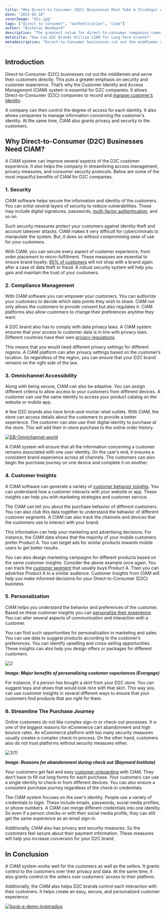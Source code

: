 ```yaml
---
title: "Why Direct-to-Consumer (D2C) Businesses Must Take A Strategic Approach To CIAM?"
date: "2023-02-10"
coverImage: "d2c.jpg"
tags: ["direct to consumer", "authentication", "ciam"]
author: "Nicholas Woodward"
description: "The greatest value for direct-to-consumer companies comes from creating a valuable, seamless experience. In this blog we will discuss how CIAM allows D2C companies to improve the customer journey directly."
metatitle: "How Can D2C Brands Utilize CIAM for Long-Term Growth?"
metadescription: "Direct-to-Consumer businesses cut out the middlemen and serve their customers directly. Learn how a CIAM system can improve the D2C customer experience."
--- 
```


## Introduction

Direct-to-Consumer (D2C) businesses cut out the middlemen and serve their customers directly. This puts a greater emphasis on security and customer experience. That’s why the Customer Identity and Access Management (CIAM) system is essential for D2C companies. It allows Direct-to-Consumer (D2C) companies to record and [manage customer’s identity](https://www.loginradius.com/b2c-identity/). 

A company can then control the degree of access for each identity. It also allows companies to manage information concerning the customer’s identity. At the same time, CIAM also grants privacy and security to the customers. 


## Why Direct-to-Consumer (D2C) Businesses Need CIAM?

A CIAM system can improve several aspects of the D2C customer experience. It also helps the company in streamlining access management, privacy measures, and consumer security protocols. Below are some of the most impactful benefits of CIAM for D2C companies.


### 1. Security

CIAM software helps secure the information and identity of the customers. You can enlist several layers of security to reduce vulnerabilities. These may include digital signatures, passwords, [multi-factor authentication](https://www.loginradius.com/multi-factor-authentication/), and so on. 

Such security measures protect your customers against identity theft and account takeover attacks. CIAM makes it very difficult for cybercriminals to manipulate the system. But, it does so without compromising ease of use for your customers.

With CIAM, you can secure every aspect of customer experience, from order placement to micro-fulfillment. These measures are essential to ensure brand loyalty. [65% of customers](https://www.pymnts.com/healthcare/2022/health-financing-platform-payzen-raises-200m/) will not shop with a brand again after a case of data theft or fraud. A robust security system will help you gain and maintain the trust of your customers. 


### 2. Compliance Management

With CIAM software you can empower your customers. You can authorize your customers to decide which data points they wish to share. CIAM not only allows the customers to provide consent but also regulates it. CIAM platforms also allow customers to change their preferences anytime they want. 

A D2C brand also has to comply with data privacy laws. A CIAM system ensures that your access to customer data is in line with privacy laws. Different countries have their own [privacy regulations](https://www.loginradius.com/compliances/). 

This means that you would need different privacy settings for different regions. A CIAM platform can alter privacy settings based on the customer’s location. So regardless of the region, you can ensure that your D2C brand remains on the right side of the law.


### 3. Omnichannel Accessibility

Along with being secure, CIAM can also be adaptive. You can assign different criteria to allow access to your customers from different devices. A customer can use the same identity to access your product catalog on the website or mobile app.

A few D2C brands also have brick-and-mortar retail outlets. With CIAM, the store can access details about the customers to provide a better experience. The customer can also use their digital identity to purchase at the store. This will add their in-store purchase to the online order history.

[![EB-Omnichannel-world](EB-Omnichannel-world.png)](https://www.loginradius.com/resource/making-customers-feel-seen-in-an-omnichannel-world/)

A CIAM system will ensure that all the information concerning a customer remains associated with one user identity. On the user’s end, it ensures a consistent brand experience across all channels. The customers can also begin the purchase journey on one device and complete it on another.


### 4. Customer Insights

A CIAM software can generate a variety of [customer behavior insights](https://www.loginradius.com/customer-insights/). You can understand how a customer interacts with your website or app. These insights can help you with marketing strategies and customer service.

The CIAM can tell you about the purchase behavior of different customers. You can also club this data together to understand the behavior of different customer segments. A CIAM can also track the channels and devices that the customers use to interact with your brand. 

This information can help your marketing and advertising decisions. For instance, the CIAM data shows that the majority of your mobile customers prefer Product A. You can target ads for similar products towards mobile users to get better results.

You can also design marketing campaigns for different products based on the same customer insights. Consider the above example once again. You can track the [customer segment](https://blog.loginradius.com/growth/scale-business-with-loginradius-customer-segmentation/) that usually buys Product A. Then you can advertise Product A to a similar audience. Customer Insights from CIAM will help you make informed decisions for your Direct-to-Consumer (D2C) business. 


### 5. Personalization

CIAM helps you understand the behavior and preferences of the customer. Based on these customer insights you can [personalize their experience](https://blog.loginradius.com/growth/how-to-make-personalized-marketing-effective-with-consumer-identity/). You can alter several aspects of communication and interaction with a customer.

You can find such opportunities for personalization in marketing and sales. You can use data to suggest products according to the customer’s preferences. You can identify upselling and cross-selling opportunities. These insights can also help you design offers or packages for different customers.


![2](2.png)


**_Image: Major benefits of personalizing customer experiences  (Evergage)_**

For instance, if a person has bought a skirt from your D2C store. You can suggest tops and shoes that would look nice with that skirt. This way you can use customer insights in several different ways to ensure that your customers find products that are right for them.


### 6. Streamline The Purchase Journey

Online customers do not like complex sign-in or check-out processes. It is one of the biggest reasons for eCommerce cart abandonment and high bounce rates. An eCommerce platform with too many security measures usually creates a complex check-in process. On the other hand, customers also do not trust platforms without security measures either.


![3(1)](3(1).png)


**_Image: Reasons for abandonment during check out (Baymard Institute)_**

Your customers get fast and easy [customer onboarding](https://blog.loginradius.com/growth/smooth-onboarding-positive-user-impression/) with CIAM. They don’t have to fill out long forms for each purchase. Your customers can use a single identity to check-in from different devices. You can also ensure a consistent purchase journey regardless of the check-in credentials.

The CIAM system focuses on the user’s identity. People use a variety of credentials to login. These include emails, passwords, social media profiles, or phone numbers. A CIAM can merge different credentials into one identity. So even if a person checks-in with their social media profile, they can still get the same experience as an email sign-in.

Additionally, CIAM also has privacy and security measures. So the customers feel secure about their payment information. These measures will help you increase conversion for your D2C brand.


## In Conclusion

A CIAM system works well for the customers as well as the sellers. It grants control to the customers over their privacy and data. At the same time, it also grants control to the sellers over customers’ access to their platform.

Additionally, the CIAM also helps D2C brands control each interaction with their customers. It helps create an easy, secure, and personalized customer experience.

[![book-a-demo-loginradius](../../assets/book-a-demo-loginradius.png)](https://www.loginradius.com/book-a-demo/)
